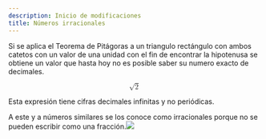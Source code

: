 ```yaml
---
description: Inicio de modificaciones
title: Números irracionales
---
```


Si se aplica el Teorema de Pitágoras a un triangulo rectángulo con ambos catetos con un valor de una unidad con el fin de encontrar la hipotenusa se obtiene un valor que hasta hoy no es posible saber su numero exacto de decimales.

<?xml version="1.0" encoding="UTF-8"?>

<math xmlns="http://www.w3.org/1998/Math/MathML" display="block"> <semantics> <msqrt> <mn>2</mn> </msqrt> <annotation encoding="StarMath 5.0">sqrt{2}=1.414213562… </annotation> </semantics> </math>

Esta expresión tiene cifras decimales infinitas y no periódicas. 

A este y a números similares se los conoce como irracionales porque no se pueden escribir como una fracción.![](</Captura de pantalla_2025-08-29_15-31-13.png>)

